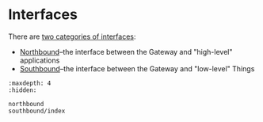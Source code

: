 # Interfaces

There are [two categories of interfaces](../concepts/interfaces.md):

* [Northbound](index.md)–the interface between the Gateway and "high-level" applications
* [Southbound](southbound/index.md)–the interface between the Gateway and "low-level" Things


```{toctree}
:maxdepth: 4
:hidden:

northbound
southbound/index
```
